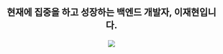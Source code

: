 <div align=center>
<h2>
  
**현재에 집중을 하고 성장**하는 백엔드 개발자, 이재현입니다.

</h2>
</div>

<div align=center>
  <img src="https://img.shields.io/badge/Spring Boot-6DB33F?style=flat-square&logo=springboot&logoColor=white"/>
<!--   <img src="https://img.shields.io/badge/GraphQL-E10098?style=flat-square&logo=graphql&logoColor=white"/> -->
</div>
